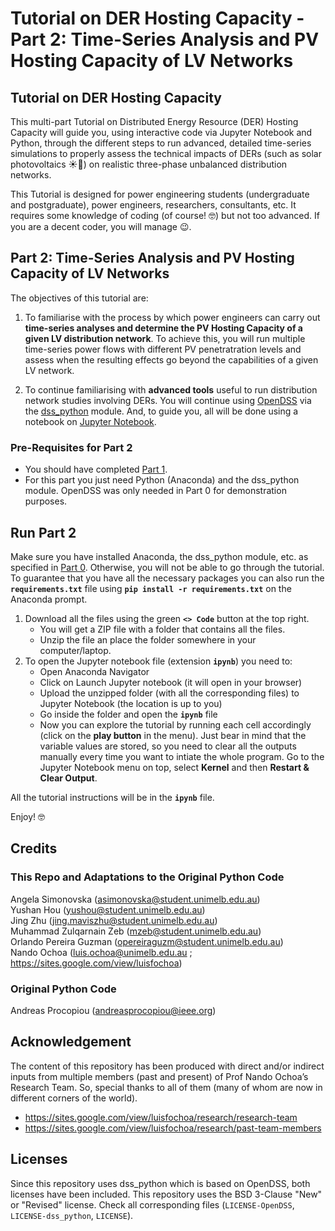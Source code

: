 # Tutorial on DER Hosting Capacity - Part 2: Time-Series Analysis and PV Hosting Capacity of LV Networks

## Tutorial on DER Hosting Capacity

This multi-part Tutorial on Distributed Energy Resource (DER) Hosting Capacity will guide you, using interactive code via Jupyter Notebook and Python, through the different steps to run advanced, detailed time-series simulations to properly assess the technical impacts of DERs (such as solar photovoltaics ☀️🏡) on realistic three-phase unbalanced distribution networks.

This Tutorial is designed for power engineering students (undergraduate and postgraduate), power engineers, researchers, consultants, etc. It requires some knowledge of coding (of course! 🤓) but not too advanced. If you are a decent coder, you will manage 😉.

## Part 2: Time-Series Analysis and PV Hosting Capacity of LV Networks

The objectives of this tutorial are:
1. To familiarise with the process by which power engineers can carry out **time-series analyses and determine the PV Hosting Capacity of a given LV distribution network**. To achieve this, you will run multiple time-series power flows with different PV penetratration levels and assess when the resulting effects go beyond the capabilities of a given LV network.

2. To continue familiarising with **advanced tools** useful to run distribution network studies involving DERs. You will continue using [OpenDSS](https://www.epri.com/pages/sa/opendss) via the [dss_python](https://github.com/dss-extensions/dss_python) module. And, to guide you, all will be done using a notebook on [Jupyter Notebook](https://jupyter.org/).

### Pre-Requisites for Part 2
- You should have completed [Part 1](https://github.com/Team-Nando/Tutorial-DERHostingCapacity-1-AdvancedToolsLV).
- For this part you just need Python (Anaconda) and the dss_python module. OpenDSS was only needed in Part 0 for demonstration purposes.

## Run Part 2
Make sure you have installed Anaconda, the dss_python module, etc. as specified in [Part 0](https://github.com/Team-Nando/Tutorial-DERHostingCapacity-0-dss_python). Otherwise, you will not be able to go through the tutorial. To guarantee that you have all the necessary packages you can also run the  **`requirements.txt`** file using  **`pip install -r requirements.txt`** on the Anaconda prompt.

1. Download all the files using the green **`<> Code`** button at the top right.
   - You will get a ZIP file with a folder that contains all the files.
   - Unzip the file an place the folder somewhere in your computer/laptop.
3. To open the Jupyter notebook file (extension **`ipynb`**) you need to:
   - Open Anaconda Navigator
   - Click on Launch Jupyter notebook (it will open in your browser)
   - Upload the unzipped folder (with all the corresponding files) to Jupyter Notebook (the location is up to you)
   - Go inside the folder and open the **`ipynb`** file
   - Now you can explore the tutorial by running each cell accordingly (click on the **play button** in the menu). Just bear in mind that the variable values are stored, so you need to clear all the outputs manually every time you want to intiate the whole program. Go to the Jupyter Notebook menu on top, select **Kernel** and then **Restart & Clear Output**.

All the tutorial instructions will be in the **`ipynb`** file.

Enjoy! 🤓

## Credits
### This Repo and Adaptations to the Original Python Code
Angela Simonovska (asimonovska@student.unimelb.edu.au)  
Yushan Hou (yushou@student.unimelb.edu.au)  
Jing Zhu (jing.maviszhu@student.unimelb.edu.au)  
Muhammad Zulqarnain Zeb (mzeb@student.unimelb.edu.au)  
Orlando Pereira Guzman (opereiraguzm@student.unimelb.edu.au)  
Nando Ochoa (luis.ochoa@unimelb.edu.au ; https://sites.google.com/view/luisfochoa)

### Original Python Code
Andreas Procopiou (andreasprocopiou@ieee.org)

## Acknowledgement

The content of this repository has been produced with direct and/or indirect inputs from multiple members (past and present) of Prof Nando Ochoa’s Research Team. So, special thanks to all of them (many of whom are now in different corners of the world).

* https://sites.google.com/view/luisfochoa/research/research-team
* https://sites.google.com/view/luisfochoa/research/past-team-members

## Licenses

Since this repository uses dss_python which is based on OpenDSS, both licenses have been included. This repository uses the BSD 3-Clause "New" or "Revised" license. Check all corresponding files (`LICENSE-OpenDSS`, `LICENSE-dss_python`, `LICENSE`).
